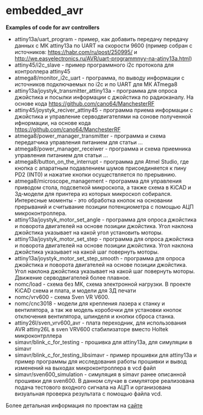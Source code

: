 # embedded_avr

**Examples of code for avr controllers**

* attiny13a/uart_program - пример, как добавить передачу передачу данных с МК attiny13a по UART на скорости 9600 (пример собран c источников: https://habr.com/ru/post/250995/ и http://we.easyelectronics.ru/AVR/uart-programmnyy-na-atiny13a.html)
* attiny45/i2c_slave - пример программного i2c протокола для контроллера attiny45
* atmega8/monitor_i2c_uart - программа, по выводу информации с источников подключаемых по i2c и по UART для МК ATmega8
* attiny13a/joystyk_transmitter_attiny13a - программа для опроса джойстика и посылки информации с джойстика по радиоканалу. На основе кода https://github.com/cano64/ManchesterRF
* attiny45/joystyk_reciver_attiny45 - программа приема информации с джойстика и управление серводвигателями на сонове полученной ифнормации, на основе кода https://github.com/cano64/ManchesterRF
* atmega8/power_manager_transmitter - программа и схема передатчика управления питанием для статьи ...
* atmega8/power_manager_receiwer - программа и схема приемника управления питанием для статьи ...
* atmega8/button_on_the_interrupt - программа для Atmel Studio, где кнопка с апаратным подавлением шумов присоединяется к пину PD2 (INT0) и нажатие кнопки осуществляется по прерывнию.
* atmega8/microscope_management - программа для управления приводом стола, подсветкой микроскопа, а также схема в KiCAD и 3д-модели для принтера из которых микроскоп собирался. Интересные моменты - это обработка кнопок на основании прерываний и считывание позиции потенциометра с помощью АЦП микроконтроллера.
* attiny13a/joystyk_motor_set_angle - программа для опроса джойстика и поворота двигателей на основе позиции джойстика. Угол наклона джойстика указывает на какой угол установить моторы.
* attiny13a/joystyk_motor_set_step - программа для опроса джойстика и поворота двигателей на основе позиции джойстика. Угол наклона джойстика указывает на какой шаг повернуть моторы.
* attiny13a/joystyk_motor_set_step_smooth - программа для опроса джойстика и поворота двигателей на основе позиции джойстика. Угол наклона джойстика указывает на какой шаг повернуть моторы. Движение серводвигателей более плавное.
* nomc/load - схема без МК, схема электронной нагрузки. В проекте KiCAD схема и плата, и модели для 3Д печати
* nomc/vrv600 - схема Sven VR V600.
* nomc/cnc3018 - модели для крепления лазера к станку и вентилятора, а так же модель коробочки для установки кнопок отключения вентилятора, шпинделя и кнопки сброса станка.
* attiny26l/sven_vrv600_avr - плата переходник, для использования AVR attiny26L в sven VRV600 стабилизаторе вместо Holtek микроконтрллера
* simavr/blink_c_for_testing - прошивка для attiny13a, для симуляции в simavr
* simavr/blink_c_for_testing_libsimavr - пример прошивки для attiny13a и пример программы для исследования работы прошивки и вывод изменений на выходах микроконтроллера в vcd файл
* simavr/sven600_simulation - симуляция в simavr ранее описанной прошивки для sven600. В данном случае в симуляторе реализована подача тестового входного сигнала на АЦП и организована визуальная проверка результата с помощью файла vcd.


Более детальная информация по проектам на [сайте](http://brepo.ru/)
